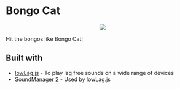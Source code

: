 # Bongo Cat
<p align="center">
  <a href="https://bongo.cat">
    <img src="https://bongo.cat/meta/thumbnail.png">
  </a>  
</p>
Hit the bongos like Bongo Cat! 

## Built with
- [lowLag.js](https://lowlag.alienbill.com/) - To play lag free sounds on a wide range of devices
- [SoundManager 2](http://www.schillmania.com/projects/soundmanager2/) - Used by lowLag.js
